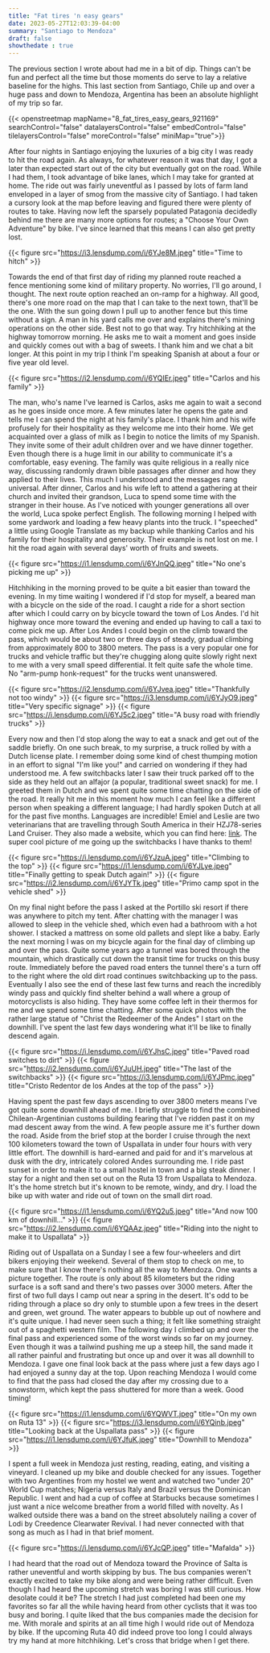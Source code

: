 ```yaml
---
title: "Fat tires 'n easy gears"
date: 2023-05-27T12:03:39-04:00
summary: "Santiago to Mendoza"
draft: false
showthedate : true
---
```


The previous section I wrote about had me in a bit of dip. Things can't be fun and perfect all the time but those moments do serve to lay a relative baseline for the highs. This last section from Santiago, Chile up and over a huge pass and down to Mendoza, Argentina has been an absolute highlight of my trip so far.

{{< openstreetmap mapName="8_fat_tires_easy_gears_921169"  searchControl="false" datalayersControl="false" embedControl="false" tilelayersControl="false" moreControl="false" miniMap="true">}}

After four nights in Santiago enjoying the luxuries of a big city I was ready to hit the road again. As always, for whatever reason it was that day, I got a later than expected start out of the city but eventually got on the road. While I had them, I took advantage of bike lanes, which I may take for granted at home. The ride out was fairly uneventful as I passed by lots of farm land enveloped in a layer of smog from the massive city of Santiago. I had taken a cursory look at the map before leaving and figured there were plenty of routes to take. Having now left the sparsely populated Patagonia decidedly behind me there are many more options for routes; a "Choose Your Own Adventure" by bike. I've since learned that this means I can also get pretty lost.

{{< figure src="https://i3.lensdump.com/i/6YJe8M.jpeg" title="Time to hitch" >}}

Towards the end of that first day of riding my planned route reached a fence mentioning some kind of military property. No worries, I'll go around, I thought. The next route option reached an on-ramp for a highway. All good, there's one more road on the map that I can take to the next town, that'll be the one. With the sun going down I pull up to another fence but this time without a sign. A man in his yard calls me over and explains there's mining operations on the other side. Best not to go that way. Try hitchhiking at the highway tomorrow morning. He asks me to wait a moment and goes inside and quickly comes out with a bag of sweets. I thank him and we chat a bit longer. At this point in my trip I think I'm speaking Spanish at about a four or five year old level.

{{< figure src="https://i2.lensdump.com/i/6YQIEr.jpeg" title="Carlos and his family" >}}

The man, who's name I've learned is Carlos, asks me again to wait a second as he goes inside once more. A few minutes later he opens the gate and tells me I can spend the night at his family's place. I thank him and his wife profusely for their hospitality as they welcome me into their home. We get acquainted over a glass of milk as I begin to notice the limits of my Spanish. They invite some of their adult children over and we have dinner together. Even though there is a huge limit in our ability to communicate it's a comfortable, easy evening. The family was quite religious in a really nice way, discussing randomly drawn bible passages after dinner and how they applied to their lives. This much I understood and the messages rang universal. After dinner, Carlos and his wife left to attend a gathering at their church and invited their grandson, Luca to spend some time with the stranger in their house. As I've noticed with younger generations all over the world, Luca spoke perfect English. The following morning I helped with some yardwork and loading a few heavy plants into the truck. I "speeched" a little using Google Translate as my backup while thanking Carlos and his family for their hospitality and generosity. Their example is not lost on me. I hit the road again with several days' worth of fruits and sweets. 

{{< figure src="https://i1.lensdump.com/i/6YJnQQ.jpeg" title="No one's picking me up" >}}

Hitchhiking in the morning proved to be quite a bit easier than toward the evening. In my time waiting I wondered if I'd stop for myself, a beared man with a bicycle on the side of the road. I caught a ride for a short section after which I could carry on by bicycle toward the town of Los Andes. I'd hit highway once more toward the evening and ended up having to call a taxi to come pick me up. After Los Andes I could begin on the climb toward the pass, which would be about two or three days of steady, gradual climbing from approximately 800 to 3800 meters. The pass is a very popular one for trucks and vehicle traffic but they're chugging along quite slowly right next to me with a very small speed differential. It felt quite safe the whole time. No "arm-pump honk-request" for the trucks went unanswered.

{{< figure src="https://i2.lensdump.com/i/6YJvea.jpeg" title="Thankfully not too windy" >}}
{{< figure src="https://i3.lensdump.com/i/6YJyO9.jpeg" title="Very specific signage" >}}
{{< figure src="https://i.lensdump.com/i/6YJ5c2.jpeg" title="A busy road with friendly trucks" >}}

Every now and then I'd stop along the way to eat a snack and get out of the saddle briefly. On one such break, to my surprise, a truck rolled by with a Dutch license plate. I remember doing some kind of chest thumping motion in an effort to signal "I'm like you!" and carried on wondering if they had understood me. A few switchbacks later I saw their truck parked off to the side as they held out an alfajor (a popular, traditional sweet snack) for me. I greeted them in Dutch and we spent quite some time chatting on the side of the road. It really hit me in this moment how much I can feel like a different person when speaking a different language; I had hardly spoken Dutch at all for the past five months. Languages are incredible! Emiel and Leslie are two veterinarians that are travelling through South America in their HZJ78-series Land Cruiser. They also made a website, which you can find here: [link](https://lcavontuur.nl). The super cool picture of me going up the switchbacks I have thanks to them!

{{< figure src="https://i.lensdump.com/i/6YJzuA.jpeg" title="Climbing to the top" >}}
{{< figure src="https://i1.lensdump.com/i/6YJLye.jpeg" title="Finally getting to speak Dutch again!" >}}
{{< figure src="https://i2.lensdump.com/i/6YJYTk.jpeg" title="Primo camp spot in the vehicle shed" >}}

On my final night before the pass I asked at the Portillo ski resort if there was anywhere to pitch my tent. After chatting with the manager I was allowed to sleep in the vehicle shed, which even had a bathroom with a hot shower. I stacked a mattress on some old pallets and slept like a baby. Early the next morning I was on my bicycle again for the final day of climbing up and over the pass. Quite some years ago a tunnel was bored through the mountain, which drastically cut down the transit time for trucks on this busy route. Immediately before the paved road enters the tunnel there's a turn off to the right where the old dirt road continues switchbacking up to the pass. Eventually I also see the end of these last few turns and reach the incredibly windy pass and quickly find shelter behind a wall where a group of motorcyclists is also hiding. They have some coffee left in their thermos for me and we spend some time chatting. After some quick photos with the rather large statue of "Christ the Redeemer of the Andes" I start on the downhill. I've spent the last few days wondering what it'll be like to finally descend again.

<!--{{< figure src="https://i1.lensdump.com/i/6YJo7x.jpeg" title="caption" >}}-->
{{< figure src="https://i.lensdump.com/i/6YJhsC.jpeg" title="Paved road switches to dirt" >}}
{{< figure src="https://i2.lensdump.com/i/6YJuUH.jpeg" title="The last of the switchbacks" >}}
{{< figure src="https://i3.lensdump.com/i/6YJPmc.jpeg" title="Cristo Redentor de los Andes at the top of the pass" >}}

Having spent the past few days ascending to over 3800 meters means I've got quite some downhill ahead of me. I briefly struggle to find the combined Chilean-Argentinian customs building fearing that I've ridden past it on my mad descent away from the wind. A few people assure me it's further down the road. Aside from the brief stop at the border I cruise through the next 100 kilometers toward the town of Uspallata in under four hours with very little effort. The downhill is hard-earned and paid for and it's marvelous at dusk with the dry, intricately colored Andes surrounding me. I ride past sunset in order to make it to a small hostel in town and a big steak dinner. I stay for a night and then set out on the Ruta 13 from Uspallata to Mendoza. It's the home stretch but it's known to be remote, windy, and dry. I load the bike up with water and ride out of town on the small dirt road.

{{< figure src="https://i1.lensdump.com/i/6YQ2u5.jpeg" title="And now 100 km of downhill..." >}}
{{< figure src="https://i2.lensdump.com/i/6YQAAz.jpeg" title="Riding into the night to make it to Uspallata" >}}

Riding out of Uspallata on a Sunday I see a few four-wheelers and dirt bikers enjoying their weekend. Several of them stop to check on me, to make sure that I know there's nothing all the way to Mendoza. One wants a picture together. The route is only about 85 kilometers but the riding surface is a soft sand and there's two passes over 3000 meters. After the first of two full days I camp out near a spring in the desert. It's odd to be riding through a place so dry only to stumble upon a few trees in the desert and green, wet ground. The water appears to bubble up out of nowhere and it's quite unique. I had never seen such a thing; it felt like something straight out of a spaghetti western film. The following day I climbed up and over the final pass and experienced some of the worst winds so far on my journey. Even though it was a tailwind pushing me up a steep hill, the sand made it all rather painful and frustrating but once up and over it was all downhill to Mendoza. I gave one final look back at the pass where just a few days ago I had enjoyed a sunny day at the top. Upon reaching Mendoza I would come to find that the pass had closed the day after my crossing due to a snowstorm, which kept the pass shuttered for more than a week. Good timing!

{{< figure src="https://i1.lensdump.com/i/6YQWVT.jpeg" title="On my own on Ruta 13" >}}
{{< figure src="https://i3.lensdump.com/i/6YQinb.jpeg" title="Looking back at the Uspallata pass" >}}
{{< figure src="https://i1.lensdump.com/i/6YJfuK.jpeg" title="Downhill to Mendoza" >}}

I spent a full week in Mendoza just resting, reading, eating, and visiting a vineyard. I cleaned up my bike and double checked for any issues. Together with two Argentines from my hostel we went and watched two "under 20" World Cup matches; Nigeria versus Italy and Brazil versus the Dominican Republic. I went and had a cup of coffee at Starbucks because sometimes I just want a nice welcome breather from a world filled with novelty. As I walked outside there was a band on the street absolutely nailing a cover of Lodi by Creedence Clearwater Revival. I had never connected with that song as much as I had in that brief moment. 

{{< figure src="https://i.lensdump.com/i/6YJcQP.jpeg" title="Mafalda" >}}

I had heard that the road out of Mendoza toward the Province of Salta is rather uneventful and worth skipping by bus. The bus companies weren't exactly excited to take my bike along and were being rather difficult. Even though I had heard the upcoming stretch was boring I was still curious. How desolate could it be? The stretch I had just completed had been one my favorites so far all the while having heard from other cyclists that it was too busy and boring. I quite liked that the bus companies made the decision for me. With morale and spirits at an all time high I would ride out of Mendoza by bike. If the upcoming Ruta 40 did indeed prove too long I could always try my hand at more hitchhiking. Let's cross that bridge when I get there.
